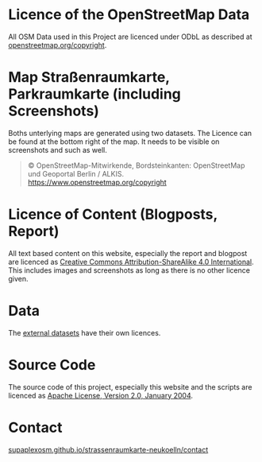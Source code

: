 # Licence of the OpenStreetMap Data

All OSM Data used in this Project are licenced under ODbL as described at [openstreetmap.org/copyright](https://www.openstreetmap.org/copyright).

# Map Straßenraumkarte, Parkraumkarte (including Screenshots)

Boths unterlying maps are generated using two datasets. The Licence can be found at the bottom right of the map. It needs to be visible on screenshots and such as well.

> © OpenStreetMap-Mitwirkende, Bordsteinkanten: OpenStreetMap und Geoportal Berlin / ALKIS.
> https://www.openstreetmap.org/copyright

# Licence of Content (Blogposts, Report)

All text based content on this website, especially the report and blogpost are licenced as [Creative Commons Attribution-ShareAlike 4.0 International](http://creativecommons.org/licenses/by-sa/4.0/). This includes images and screenshots as long as there is no other licence given.

# Data

The [external datasets](https://supaplexosm.github.io/strassenraumkarte-neukoelln/parkraumkarte/data) have their own licences.

# Source Code

The source code of this project, especially this website and the scripts are licenced as [Apache License, Version 2.0, January 2004](https://www.apache.org/licenses/LICENSE-2.0).

# Contact

[supaplexosm.github.io/strassenraumkarte-neukoelln/contact](https://supaplexosm.github.io/strassenraumkarte-neukoelln/contact)
